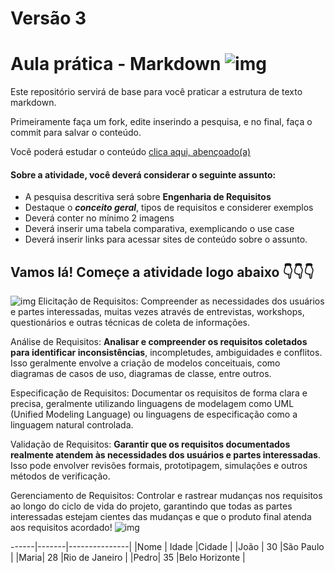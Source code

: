 # Versão 3

# Aula prática - Markdown ![img](https://media0.giphy.com/media/92YG8KKSjYhMc/200w.gif?cid=6c09b952dceafd4wowqwhpjae7gt9nzrleuhgy525opqx5iw&ep=v1_gifs_search&rid=200w.gif&ct=g)


Este repositório servirá de base para você praticar a estrutura de texto markdown. 

Primeiramente faça um fork, edite inserindo a pesquisa, e no final, faça o commit para salvar o conteúdo.

Você poderá estudar o conteúdo [clica aqui, abençoado(a)](https://docs.pipz.com/central-de-ajuda/learning-center/guia-basico-de-markdown#open)

#### Sobre a atividade, você deverá considerar o seguinte assunto:

- A pesquisa descritiva será sobre **Engenharia de Requisitos**
- Destaque o **_conceito geral_**, tipos de requisitos e considerer exemplos
- Deverá conter no mínimo 2 imagens
- Deverá inserir uma tabela comparativa, exemplicando o use case
- Deverá inserir links para acessar sites de conteúdo sobre o assunto.

## Vamos lá! Começe a atividade logo abaixo 👇👇👇

![img](https://encrypted-tbn0.gstatic.com/images?q=tbn:ANd9GcRlufO7lzLZPYjfPbxkSJsHWXwuJ1keCJHKxks95hFSzQ&s)
Elicitação de Requisitos: Compreender as necessidades dos usuários e partes interessadas, muitas vezes através de entrevistas, workshops, questionários e outras técnicas de coleta de informações.

Análise de Requisitos: **Analisar e compreender os requisitos coletados para identificar inconsistências**, incompletudes, ambiguidades e conflitos. Isso geralmente envolve a criação de modelos conceituais, como diagramas de casos de uso, diagramas de classe, entre outros.

Especificação de Requisitos: Documentar os requisitos de forma clara e precisa, geralmente utilizando linguagens de modelagem como UML (Unified Modeling Language) ou linguagens de especificação como a linguagem natural controlada.

Validação de Requisitos: **Garantir que os requisitos documentados realmente atendem às necessidades dos usuários e partes interessadas**. Isso pode envolver revisões formais, prototipagem, simulações e outros métodos de verificação.

Gerenciamento de Requisitos: Controlar e rastrear mudanças nos requisitos ao longo do ciclo de vida do projeto, garantindo que todas as partes interessadas estejam cientes das mudanças e que o produto final atenda aos requisitos acordado!
![img](https://https://blogger.googleusercontent.com/img/b/R29vZ2xl/AVvXsEjHnURM1vvPuKL5sY_AWkIxMgaYndZPqUsjlHrTedrAlRTsgLf8MshDXJj_mK0ClapEo3KeevIqoge7qRKCRYVIXpTHgOOr8Ou7LAZs4odrdEVEogfxQ6JLelITn_GsWTTYBu__BWMqlLE/s1600/ProcessoEngenhariaReq_original.png)


------|-------|---------------|
|Nome | Idade |Cidade         |
|João |  30	  |São Paulo      |
|Maria|	28	  |Rio de Janeiro |
|Pedro|	35	  |Belo Horizonte |
